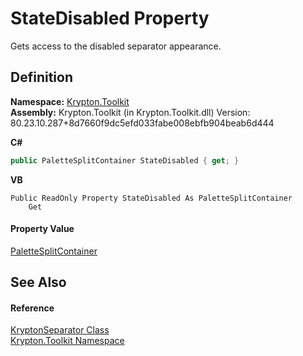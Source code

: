# StateDisabled Property


Gets access to the disabled separator appearance.



## Definition
**Namespace:** <a href="79d2eac2-21f4-54ff-7552-b20c33c30600.md">Krypton.Toolkit</a>  
**Assembly:** Krypton.Toolkit (in Krypton.Toolkit.dll) Version: 80.23.10.287+8d7660f9dc5efd033fabe008ebfb904beab6d444

**C#**
``` C#
public PaletteSplitContainer StateDisabled { get; }
```
**VB**
``` VB
Public ReadOnly Property StateDisabled As PaletteSplitContainer
	Get
```



#### Property Value
<a href="d2ce34a1-9e3e-15c9-2d4a-789e694c799f.md">PaletteSplitContainer</a>

## See Also


#### Reference
<a href="993e33a0-5b08-b97e-54c6-9331cc90a932.md">KryptonSeparator Class</a>  
<a href="79d2eac2-21f4-54ff-7552-b20c33c30600.md">Krypton.Toolkit Namespace</a>  
